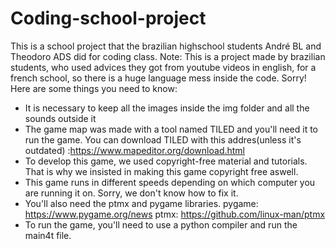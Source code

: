 # Coding-school-project
This is a school project that the brazilian highschool students André BL and Theodoro ADS did for coding class. Note: This is a project made by brazilian students, who used advices they got from youtube videos in english, for a french school, so there is a huge language mess inside the code. Sorry!
Here are some things you need to know:
- It is necessary to keep all the images inside the img folder and all the sounds outside it 
- The game map was made with a tool named TILED and you'll need it to run the game. You can download TILED with this addres(unless it's outdated) :https://www.mapeditor.org/download.html
- To develop this game, we used copyright-free material and tutorials. That is why we insisted in making this game copyright free aswell.
- This game runs in different speeds depending on which computer you are running it on. Sorry, we don't know how to fix it. 
- You'll also need the ptmx and pygame libraries. pygame: https://www.pygame.org/news   ptmx: https://github.com/linux-man/ptmx
- To run the game, you'll need to use a python compiler and run the main4t file.
